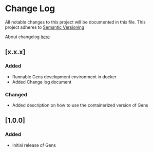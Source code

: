 # Change Log
All notable changes to this project will be documented in this file.
This project adheres to [Semantic Versioning](http://semver.org/)

About changelog [here](https://keepachangelog.com/en/1.0.0/)

## [x.x.x]
### Added
 - Runnable Gens development environment in docker
 - Added Change log document
### Changed
 - Added description on how to use the containerized version of Gens

## [1.0.0]
### Added
 - Initial release of Gens
